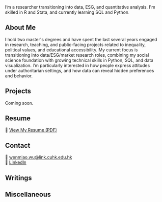 I’m a researcher transitioning into data, ESG, and quantitative analysis. I'm skilled in R and Stata, and currently learning SQL and Python.

## About Me

I hold two master's degrees and have spent the last several years engaged in research, teaching, and public-facing projects related to inequality, political values, and educational accessibility. My current focus is transitioning into data/ESG/market research roles, combining my social science foundation with growing technical skills in Python, SQL, and data visualization. I’m particularly interested in how people express attitudes under authoritarian settings, and how data can reveal hidden preferences and behavior.

## Projects

Coming soon.

## Resume

📄 [View My Resume (PDF)](Wenmiao_CV.pdf)

## Contact

📧 wenmiao.wu@link.cuhk.edu.hk  
🔗 [LinkedIn](https://www.linkedin.com/in/your-linkedin)

## Writings

## Miscellaneous
